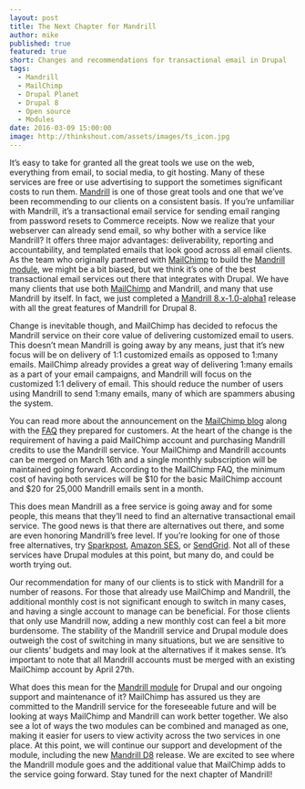 ```yaml
---
layout: post
title: The Next Chapter for Mandrill
author: mike
published: true
featured: true
short: Changes and recommendations for transactional email in Drupal
tags:
  - Mandrill
  - MailChimp
  - Drupal Planet
  - Drupal 8
  - Open source
  - Modules
date: 2016-03-09 15:00:00
image: http://thinkshout.com/assets/images/ts_icon.jpg
---
```


It’s easy to take for granted all the great tools we use on the web, everything from email, to social media, to git hosting. Many of these services are free or use advertising to support the sometimes significant costs to run them. [Mandrill](https://www.mandrill.com/) is one of those great tools and one that we’ve been recommending to our clients on a consistent basis. If you’re unfamiliar with Mandrill, it’s a transactional email service for sending email ranging from password resets to Commerce receipts. Now we realize that your webserver can already send email, so why bother with a service like Mandrill? It offers three major advantages: deliverability, reporting and accountability, and templated emails that look good across all email clients. As the team who originally partnered with [MailChimp](http://mailchimp.com/) to build the [Mandrill module](https://www.drupal.org/project/mandrill), we might be a bit biased, but we think it’s one of the best transactional email services out there that integrates with Drupal. We have many clients that use both [MailChimp](https://www.drupal.org/project/mailchimp) and Mandrill, and many that use Mandrill by itself. In fact, we just completed a [Mandrill 8.x-1.0-alpha1](https://www.drupal.org/node/2683599) release with all the great features of Mandrill for Drupal 8. 

Change is inevitable though, and MailChimp has decided to refocus the Mandrill service on their core value of delivering customized email to users. This doesn’t mean Mandrill is going away by any means, just that it’s new focus will be on delivery of 1:1 customized emails as opposed to 1:many emails. MailChimp already provides a great way of delivering 1:many emails as a part of your email campaigns, and Mandrill will focus on the customized 1:1 delivery of email. This should reduce the number of users using Mandrill to send 1:many emails, many of which are spammers abusing the system. 

You can read more about the announcement on the [MailChimp blog](http://blog.mandrill.com/important-changes-to-mandrill.html) along with the [FAQ](https://mandrill.zendesk.com/hc/en-us/articles/217467117-Mandrill-MailChimp-Transition-FAQs) they prepared for customers. At the heart of the change is the requirement of having a paid MailChimp account and purchasing Mandrill credits to use the Mandrill service. Your MailChimp and Mandrill accounts can be merged on March 16th and a single monthly subscription will be maintained going forward. According to the MailChimp FAQ, the minimum cost of having both services will be $10 for the basic MailChimp account and $20 for 25,000 Mandrill emails sent in a month. 

This does mean Mandrill as a free service is going away and for some people, this means that they’ll need to find an alternative transactional email service. The good news is that there are alternatives out there, and some are even honoring Mandrill’s free level. If you’re looking for one of those free alternatives, try [Sparkpost](https://www.sparkpost.com/), [Amazon SES](http://aws.amazon.com/ses/details/), or [SendGrid](https://sendgrid.com/). Not all of these services have Drupal modules at this point, but many do, and could be worth trying out. 

Our recommendation for many of our clients is to stick with Mandrill for a number of reasons. For those that already use MailChimp and Mandrill, the additional monthly cost is not significant enough to switch in many cases, and having a single account to manage can be beneficial. For those clients that only use Mandrill now, adding a new monthly cost can feel a bit more burdensome. The stability of the Mandrill service and Drupal module does outweigh the cost of switching in many situations, but we are sensitive to our clients’ budgets and may look at the alternatives if it makes sense. It’s important to note that all Mandrill accounts must be merged with an existing MailChimp account by April 27th. 

What does this mean for the [Mandrill module](https://www.drupal.org/project/mandrill) for Drupal and our ongoing support and maintenance of it? MailChimp has assured us they are committed to the Mandrill service for the foreseeable future and will be looking at ways MailChimp and Mandrill can work better together. We also see a lot of ways the two modules can be combined and managed as one, making it easier for users to view activity across the two services in one place. At this point, we will continue our support and development of the module, including the new [Mandrill D8](https://www.drupal.org/node/2683599) release. We are excited to see where the Mandrill module goes and the additional value that MailChimp adds to the service going forward. Stay tuned for the next chapter of Mandrill! 
